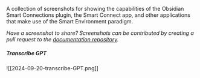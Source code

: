 A collection of screenshots for showing the capabilities of the Obsidian Smart Connections plugin, the Smart Connect app, and other applications that make use of the Smart Environment paradigm.

*Have a screenshot to share? Screenshots can be contributed by creating a pull request to the [documentation repository](https://github.com/brianpetro/Smart-Connections-Docs).* 

##### Transcribe GPT
![[2024-09-20-transcribe-GPT.png]]
